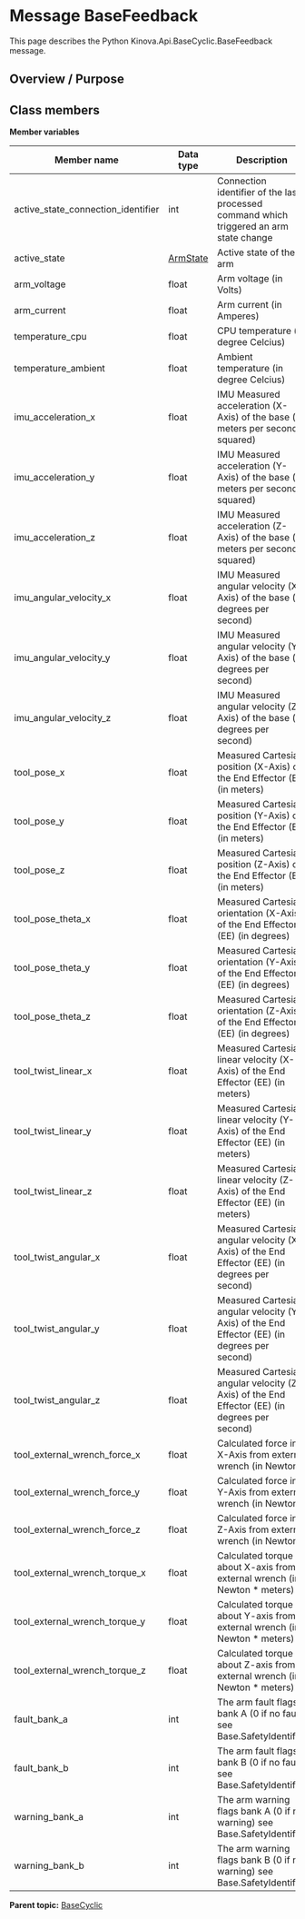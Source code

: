 # Message BaseFeedback

This page describes the Python Kinova.Api.BaseCyclic.BaseFeedback message.

## Overview / Purpose

## Class members

 **Member variables** 

|Member name|Data type|Description|
|-----------|---------|-----------|
|active\_state\_connection\_identifier|int|Connection identifier of the last processed command which triggered an arm state change|
|active\_state| [ArmState](enm_Common_ArmState.md#)|Active state of the arm|
|arm\_voltage|float|Arm voltage \(in Volts\)|
|arm\_current|float|Arm current \(in Amperes\)|
|temperature\_cpu|float|CPU temperature \(in degree Celcius\)|
|temperature\_ambient|float|Ambient temperature \(in degree Celcius\)|
|imu\_acceleration\_x|float|IMU Measured acceleration \(X-Axis\) of the base \(in meters per second squared\)|
|imu\_acceleration\_y|float|IMU Measured acceleration \(Y-Axis\) of the base \(in meters per second squared\)|
|imu\_acceleration\_z|float|IMU Measured acceleration \(Z-Axis\) of the base \(in meters per second squared\)|
|imu\_angular\_velocity\_x|float|IMU Measured angular velocity \(X-Axis\) of the base \(in degrees per second\)|
|imu\_angular\_velocity\_y|float|IMU Measured angular velocity \(Y-Axis\) of the base \(in degrees per second\)|
|imu\_angular\_velocity\_z|float|IMU Measured angular velocity \(Z-Axis\) of the base \(in degrees per second\)|
|tool\_pose\_x|float|Measured Cartesian position \(X-Axis\) of the End Effector \(EE\) \(in meters\)|
|tool\_pose\_y|float|Measured Cartesian position \(Y-Axis\) of the End Effector \(EE\) \(in meters\)|
|tool\_pose\_z|float|Measured Cartesian position \(Z-Axis\) of the End Effector \(EE\) \(in meters\)|
|tool\_pose\_theta\_x|float|Measured Cartesian orientation \(X-Axis\) of the End Effector \(EE\) \(in degrees\)|
|tool\_pose\_theta\_y|float|Measured Cartesian orientation \(Y-Axis\) of the End Effector \(EE\) \(in degrees\)|
|tool\_pose\_theta\_z|float|Measured Cartesian orientation \(Z-Axis\) of the End Effector \(EE\) \(in degrees\)|
|tool\_twist\_linear\_x|float|Measured Cartesian linear velocity \(X-Axis\) of the End Effector \(EE\) \(in meters\)|
|tool\_twist\_linear\_y|float|Measured Cartesian linear velocity \(Y-Axis\) of the End Effector \(EE\) \(in meters\)|
|tool\_twist\_linear\_z|float|Measured Cartesian linear velocity \(Z-Axis\) of the End Effector \(EE\) \(in meters\)|
|tool\_twist\_angular\_x|float|Measured Cartesian angular velocity \(X-Axis\) of the End Effector \(EE\) \(in degrees per second\)|
|tool\_twist\_angular\_y|float|Measured Cartesian angular velocity \(Y-Axis\) of the End Effector \(EE\) \(in degrees per second\)|
|tool\_twist\_angular\_z|float|Measured Cartesian angular velocity \(Z-Axis\) of the End Effector \(EE\) \(in degrees per second\)|
|tool\_external\_wrench\_force\_x|float|Calculated force in X-Axis from external wrench \(in Newton\)|
|tool\_external\_wrench\_force\_y|float|Calculated force in Y-Axis from external wrench \(in Newton\)|
|tool\_external\_wrench\_force\_z|float|Calculated force in Z-Axis from external wrench \(in Newton\)|
|tool\_external\_wrench\_torque\_x|float|Calculated torque about X-axis from external wrench \(in Newton \* meters\)|
|tool\_external\_wrench\_torque\_y|float|Calculated torque about Y-axis from external wrench \(in Newton \* meters\)|
|tool\_external\_wrench\_torque\_z|float|Calculated torque about Z-axis from external wrench \(in Newton \* meters\)|
|fault\_bank\_a|int|The arm fault flags bank A \(0 if no fault\) see Base.SafetyIdentifier|
|fault\_bank\_b|int|The arm fault flags bank B \(0 if no fault\) see Base.SafetyIdentifier|
|warning\_bank\_a|int|The arm warning flags bank A \(0 if no warning\) see Base.SafetyIdentifier|
|warning\_bank\_b|int|The arm warning flags bank B \(0 if no warning\) see Base.SafetyIdentifier|

**Parent topic:** [BaseCyclic](../references/summary_BaseCyclic.md)

